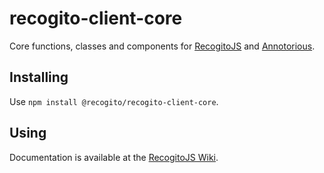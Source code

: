 # recogito-client-core

Core functions, classes and components for [RecogitoJS](https://github.com/recogito/recogito-js) and
[Annotorious](https://github.com/recogito/annotorious).

## Installing

Use `npm install @recogito/recogito-client-core`.

## Using

Documentation is available at the [RecogitoJS Wiki](https://github.com/recogito/recogito-js/wiki).

